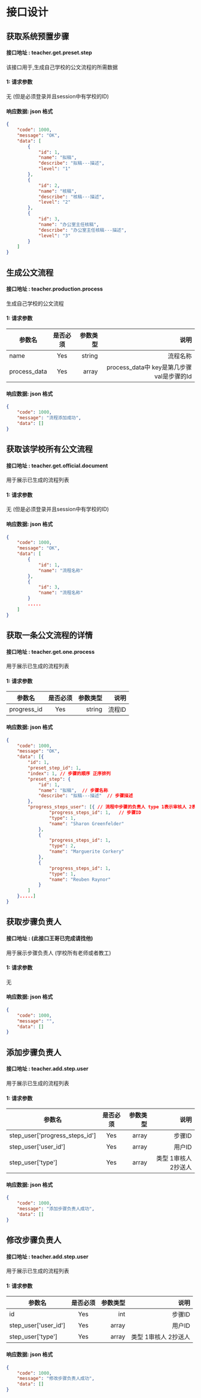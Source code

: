 # 接口设计

## 获取系统预置步骤   
#### 接口地址 : teacher.get.preset.step

该接口用于,生成自己学校的公文流程的所需数据

#### 1: 请求参数

无 (但是必须登录并且session中有学校的ID)

#### 响应数据: json 格式

```json
{
	"code": 1000,
	"message": "OK",
	"data": [
		{
			"id": 1,
			"name": "拟稿",
			"describe": "拟稿---描述",
			"level": "1"
		}, 
		{
			"id": 2,
			"name": "核稿",
			"describe": "核稿---描述",
			"level": "2"
		}, 
		{
			"id": 3,
			"name": "办公室主任核稿",
			"describe": "办公室主任核稿---描述",
			"level": "3"
		}
	]
}	
```



## 生成公文流程

#### 接口地址 : teacher.production.process

生成自己学校的公文流程

#### 1: 请求参数

| 参数名          | 是否必须         | 参数类型   | 说明
| -------------  | :-------------: | -----:    | -----:
| name       	 | Yes             | string    | 流程名称
| process_data   | Yes             | array 	   | process_data中 key是第几步骤  val是步骤的Id

#### 响应数据: json 格式

```json
{
    "code": 1000,
    "message": "流程添加成功",
    "data": []
}
```



## 获取该学校所有公文流程

#### 接口地址 : teacher.get.official.document

用于展示已生成的流程列表

#### 1: 请求参数

无 (但是必须登录并且session中有学校的ID)

#### 响应数据: json 格式

```json
{
    "code": 1000,
    "message": "OK",
    "data": [
        {
            "id": 1,
            "name": "流程名称"
        },
        {
            "id": 3,
            "name": "流程名称"
        }
        .....
    ]
}	
```



## 获取一条公文流程的详情

#### 接口地址 : teacher.get.one.process

用于展示已生成的流程列表

#### 1: 请求参数

| 参数名          | 是否必须         | 参数类型   | 说明
| -------------  | :-------------: | -----:    | -----:
| progress_id    | Yes             | string    | 流程ID

#### 响应数据: json 格式

```json
{
	"code": 1000,
	"message": "OK",
	"data": [{
		"id": 1,
		"preset_step_id": 1,
		"index": 1, // 步骤的顺序 正序排列
		"preset_step": {
			"id": 1,
			"name": "拟稿",  // 步骤名称
			"describe": "拟稿---描述"  // 步骤描述
		},
		"progress_steps_user": [{ // 流程中步骤的负责人 type 1表示审核人 2表示抄送人 此数组在没有负责人或者抄送人的时候为空
				"progress_steps_id": 1,   // 步骤ID
				"type": 1, 
				"name": "Sharon Greenfelder" 
			},
			{
				"progress_steps_id": 1,
				"type": 2,  
				"name": "Marguerite Corkery"
			},
			{
				"progress_steps_id": 1,
				"type": 1,
				"name": "Reuben Raynor"
			}
		]
	}.....]
}      	
```

## 获取步骤负责人 

#### 接口地址 :  (此接口王哥已完成请找他)

用于展示步骤负责人 (学校所有老师或者教工)

#### 1: 请求参数

无

#### 响应数据: json 格式

```json
{
    "code": 1000,
    "message": "",
    "data": []
}   	
```


## 添加步骤负责人

#### 接口地址 : teacher.add.step.user

用于展示已生成的流程列表

#### 1: 请求参数

| 参数名                         | 是否必须        | 参数类型 | 说明
| -------------                  | :-------------: | -----:   | -----:
| step_user['progress_steps_id'] | Yes             | array    | 步骤ID
| step_user['user_id']           | Yes             | array    | 用户ID 
| step_user['type']              | Yes             | array    | 类型 1审核人 2抄送人

#### 响应数据: json 格式

```json
{
    "code": 1000,
    "message": "添加步骤负责人成功",
    "data": []
}   	
```

## 修改步骤负责人

#### 接口地址 : teacher.add.step.user

用于展示已生成的流程列表

#### 1: 请求参数

| 参数名                         | 是否必须        | 参数类型 | 说明
| -------------                  | :-------------: | -----:   | -----:
| id                             | Yes             | int      | 步骤ID 
| step_user['user_id']           | Yes             | array    | 用户ID 
| step_user['type']              | Yes             | array    | 类型 1审核人 2抄送人

#### 响应数据: json 格式

```json
{
    "code": 1000,
    "message": "修改步骤负责人成功",
    "data": []
}   	
```

